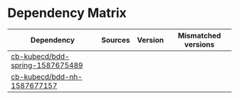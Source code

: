 # Dependency Matrix

Dependency | Sources | Version | Mismatched versions
---------- | ------- | ------- | -------------------
[cb-kubecd/bdd-spring-1587675489](https://github.com/cb-kubecd/bdd-spring-1587675489.git) |  | []() | 
[cb-kubecd/bdd-nh-1587677157](https://github.com/cb-kubecd/bdd-nh-1587677157.git) |  | []() | 
